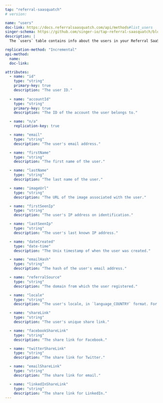 ```yaml
---
tap: "referral-saasquatch"
# version:

name: "users"
doc-link: https://docs.referralsaasquatch.com/api/methods#list_users
singer-schema: https://github.com/singer-io/tap-referral-saasquatch/blob/master/tap_referral_saasquatch/schemas/users.json
description: |
  The `users` table contains info about the users in your Referral SaaSquatch tenant.

replication-method: "Incremental"
api-method:
  name:
  doc-link:

attributes:
  - name: "id"
    type: "string"
    primary-key: true
    description: "The user ID."
   
  - name: "accountId"
    type: "string"
    primary-key: true
    description: "The ID of the account the user belongs to."

  - name: "n/a"
    replication-key: true

  - name: "email"
    type: "string"
    description: "The user's email address."

  - name: "firstName"
    type: "string"
    description: "The first name of the user."

  - name: "lastName"
    type: "string"
    description: "The last name of the user."

  - name: "imageUrl"
    type: "string"
    description: "The URL of the image associated with the user."

  - name: "firstSeenIp"
    type: "string"
    description: "The user's IP address on identification."

  - name: "lastSeenIp"
    type: "string"
    description: "The user's last known IP address."

  - name: "dateCreated"
    type: "date-time"
    description: "The Unix timestamp of when the user was created."

  - name: "emailHash"
    type: "string"
    description: "The hash of the user's email address."

  - name: "referralSource"
    type: "string"
    description: "The domain from which the user registered."

  - name: "locale"
    type: "string"
    description: "The user's locale, in `language_COUNTRY` format. For example: `en_US`"

  - name: "shareLink"
    type: "string"
    description: "The user's unique share link."

  - name: "facebookShareLink"
    type: "string"
    description: "The share link for Facebook."

  - name: "twitterShareLink"
    type: "string"
    description: "The share link for Twitter."

  - name: "emailShareLink"
    type: "string"
    description: "The share link for email."

  - name: "linkedInShareLink"
    type: "string"
    description: "The share link for LinkedIn."
---
```

